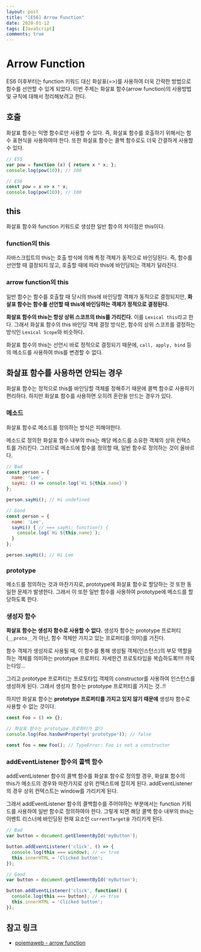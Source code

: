 ```yaml
---
layout: post
title: "[ES6] Arrow Function"
date: 2020-01-12
tags: [JavaScript]
comments: true
---
```



# Arrow Function

ES6 이후부터는 function 키워드 대신 화살표(=>)를 사용하여 더욱 간략한 방법으로 함수를 선언할 수 있게 되었다. 이번 주제는 화살표 함수(arrow function)의 사용방법 및 규칙에 대해서 정리해보려고 한다.

## 호출

화살표 함수는 익명 함수로만 사용할 수 있다. 즉, 화살표 함수를 호출하기 위해서는 함수 표현식을 사용하여야 한다. 또한 화살표 함수는 콜백 함수로도 더욱 간결하게 사용할 수 있다.

```javascript
// ES5
var pow = function (x) { return x * x; };
console.log(pow(10)); // 100

// ES6
const pow = x => x * x;
console.log(pow(10)); // 100
```

## this

화살표 함수와 function 키워드로 생성한 일반 함수의 차이점은 this이다.

### function의 this

자바스크립트의 this는 호출 방식에 의해 특정 객체가 동적으로 바인딩된다. 즉, 함수를 선언할 때 결정되지 않고, 호출할 때에 따라 this에 바인딩되는 객체가 달라진다.

### arrow function의 this

일반 함수는 함수를 호출할 때 당시의 this에 바인딩할 객체가 동적으로 결정되지만, **화살표 함수는 함수를 선언할 때 this에 바인딩하는 객체가 정적으로 결정된다.**

**화살표 함수의 this는 항상 상위 스코프의 this를 가리킨다.** 이를 `Lexical this`라고 한다. 그래서 화살표 함수의 this 바인딩 객체 결정 방식은, 함수의 상위 스코프를 결정하는 방식인 `Lexical Scope`와 비슷하다.

화살표 함수의 this는 선언시 바로 정적으로 결정되기 때문에, `call, apply, bind` 등의 메소드를 사용하여 this를 변경할 수 없다.

## 화살표 함수를 사용하면 안되는 경우

화살표 함수는 정적으로 this를 바인딩할 객체를 정해주기 때문에 콜백 함수로 사용하기 편리하다. 하지만 화살표 함수를 사용하면 오히려 혼란을 만드는 경우가 있다.

### 메소드

화살표 함수로 메소드를 정의하는 방식은 피해야한다.

메소드로 정의한 화살표 함수 내부의 this는 해당 메소드를 소유한 객체의 상위 컨텍스트를 가리킨다. 그러므로 메소드에 함수를 정의할 때, 일반 함수로 정의하는 것이 올바르다.

```javascript
// Bad
const person = {
  name: 'Lee',
  sayHi: () => console.log(`Hi ${this.name}`)
};

person.sayHi(); // Hi undefined

// Good
const person = {
  name: 'Lee',
  sayHi() { // === sayHi: function() {
    console.log(`Hi ${this.name}`);
  }
};

person.sayHi(); // Hi Lee
```

### prototype

메소드를 정의하는 것과 마찬가지로, prototype에 화살표 함수로 할당하는 것 또한 동일한 문제가 발생한다. 그래서 이 또한 일반 함수를 사용하여 prototype에 메소드를 할당하도록 한다.

### 생성자 함수

**화살표 함수는 생성자 함수로 사용할 수 없다.** 생성자 함수는 prototype 프로퍼티(`__proto__`가 아닌, 함수 객체만 가지고 있는 프로퍼티를 의미)를 가진다.

함수 객체가 생성자로 사용될 때, 이 함수를 통해 생성될 객체(인스턴스)의 부모 역할을 하는 객체를 의미하는 prototype 프로퍼티. 자세한건 프로토타입을 복습하도록!!!! 까묵는다잉...

그리고 prototype 프로퍼티는 프로토타입 객체의 constructor를 사용하여 인스턴스를 생성하게 된다. 그래서 생성자 함수는 prototype 프로퍼티를 가지는 것..!!

하지만 화살표 함수는 **prototype 프로퍼티를 가지고 있지 않기 때문에** 생성자 함수로 사용할 수 없는 것이다.

```javascript
const Foo = () => {};

// 화살표 함수는 prototype 프로퍼티가 없다
console.log(Foo.hasOwnProperty('prototype')); // false

const foo = new Foo(); // TypeError: Foo is not a constructor
```

### addEventListener 함수의 콜백 함수

addEventListener 함수의 콜백 함수를 화살표 함수로 정의할 경우, 화살표 함수의 this가 메소드의 경우와 마찬가지로 상위 컨텍스트에 잡히게 된다. addEventListener의 경우 상위 컨텍스트는 window를 가리키게 된다.

그래서 addEventListener 함수의 콜백함수를 주어야하는 부분에서는 function 키워드를 사용하여 일반 함수로 정의하여야 한다. 그렇게 되면 해당 콜백 함수 내부의 this는 이벤트 리스너에 바인딩된 현재 요소인 `currentTarget을` 가리키게 된다.

```javascript
// Bad
var button = document.getElementById('myButton');

button.addEventListener('click', () => {
  console.log(this === window); // => true
  this.innerHTML = 'Clicked button';
});

// Good
var button = document.getElementById('myButton');

button.addEventListener('click', function() {
  console.log(this === button); // => true
  this.innerHTML = 'Clicked button';
});
```

## 참고 링크

- [poiemaweb - arrow function](https://poiemaweb.com/es6-arrow-function)